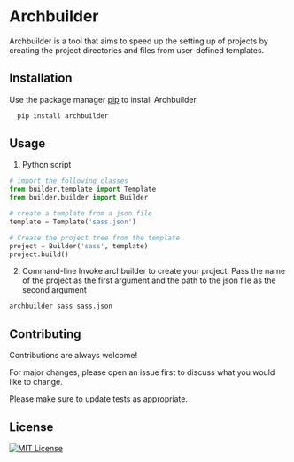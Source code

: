 
# Archbuilder

Archbuilder is a tool that aims to speed up the setting up of projects by creating the project directories and files from user-defined templates.

## Installation

Use the package manager [pip](https://pip.pypa.io/en/stable/) to install Archbuilder.
```bash
  pip install archbuilder
```
    
## Usage

1. Python script
```python
# import the following classes
from builder.template import Template
from builder.builder import Builder

# create a template from a json file
template = Template('sass.json')

# Create the project tree from the template
project = Builder('sass', template)
project.build()
```

2. Command-line
Invoke archbuilder to create your project. Pass the name of the project as the first argument and the path to the json file as the second argument
```bash
archbuilder sass sass.json
```
## Contributing

Contributions are always welcome!

For major changes, please open an issue first
to discuss what you would like to change.

Please make sure to update tests as appropriate.
## License

[![MIT License](https://img.shields.io/badge/License-MIT-green.svg)](https://choosealicense.com/licenses/mit/)
